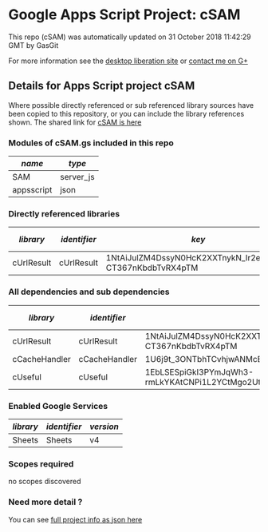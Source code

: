 # Google Apps Script Project: cSAM
This repo (cSAM) was automatically updated on 31 October 2018 11:42:29 GMT by GasGit

For more information see the [desktop liberation site](http://ramblings.mcpher.com/Home/excelquirks/drivesdk/gettinggithubready "desktop liberation") or [contact me on G+](https://plus.google.com/+BruceMcpherson "Bruce McPherson - GDE")
## Details for Apps Script project cSAM
Where possible directly referenced or sub referenced library sources have been copied to this repository, or you can include the library references shown. 
The shared link for [cSAM is here](https://script.google.com/d/1wYuya4Vchqa8Ovl0MYSxYwKM8ZjiGFqO5NUo_KzGi-GPMT-HfDEJ6i3k/edit?usp=sharing "open in the GAS IDE")

### Modules of cSAM.gs included in this repo
*name*|*type*
--- | --- 
SAM| server_js
appsscript| json
### Directly referenced libraries
*library*|*identifier*|*key*|*version*|*dev mode*|*source*|
--- | --- | --- | --- | --- | --- 
cUrlResult| cUrlResult|1NtAiJulZM4DssyN0HcK2XXTnykN_Ir2ee2pXV-CT367nKbdbTvRX4pTM|17|no|[here](libraries/cUrlResult "library source")
### All dependencies and sub dependencies
*library*|*identifier*|*key*|*version*|*dev mode*|*source*|
--- | --- | --- | --- | --- | --- 
cUrlResult| cUrlResult|1NtAiJulZM4DssyN0HcK2XXTnykN_Ir2ee2pXV-CT367nKbdbTvRX4pTM|17|no|[here](libraries/cUrlResult "library source")
cCacheHandler| cCacheHandler|1U6j9t_3ONTbhTCvhjwANMcEXeHXr4shgzTG0ZrRnDYLcFl3_IH2b2eAY|17|no|[here](libraries/cCacheHandler "library source")
cUseful| cUseful|1EbLSESpiGkI3PYmJqWh3-rmLkYKAtCNPi1L2YCtMgo2Ut8xMThfJ41Ex|32|no|[here](libraries/cUseful "library source")
### Enabled Google Services
*library*|*identifier*|*version*
--- | --- | --- 
Sheets| Sheets|v4
### Scopes required
no scopes discovered
### Need more detail ?
You can see [full project info as json here](info.json)
